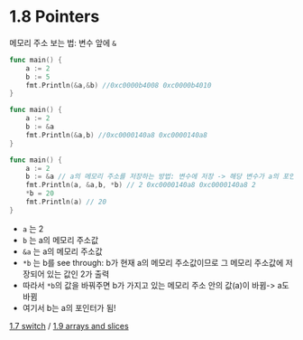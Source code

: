 # 1.8 Pointers

메모리 주소 보는 법: 변수 앞에 `&`

```go
func main() {
    a := 2
    b := 5
    fmt.Println(&a,&b) //0xc0000b4008 0xc0000b4010
}
```

```go
func main() {
    a := 2
    b := &a
    fmt.Println(&a,b) //0xc0000140a8 0xc0000140a8
}
```

```go
func main() {
    a := 2
    b := &a // a의 메모리 주소를 저장하는 방법: 변수에 저장 -> 해당 변수가 a의 포인터가 됨
    fmt.Println(a, &a,b, *b) // 2 0xc0000140a8 0xc0000140a8 2
    *b = 20
    fmt.Println(a) // 20
}
```

- `a` 는 2
- `b` 는 a의 메모리 주소값
- `&a` 는 a의 메모리 주소값
- `*b` 는 b를 see through: b가 현재 a의 메모리 주소값이므로 그 메모리 주소값에 저장되어 있는 값인 2가 출력
- 따라서 `*b`의 값을 바꿔주면 b가 가지고 있는 메모리 주소 안의 값(a)이 바뀜-> a도 바뀜
- 여기서 b는 a의 포인터가 됨!

[1.7 switch](1.7.switch.md) / [1.9 arrays and slices](1.9.arrays-and-slices.md)
